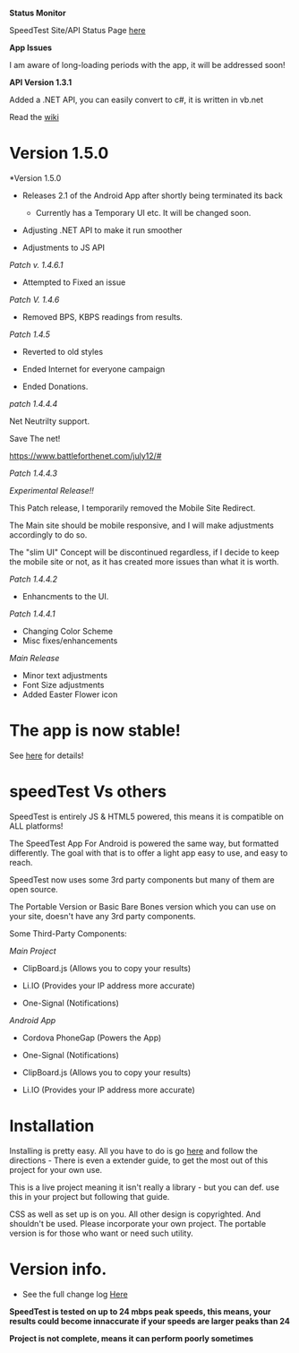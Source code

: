 



**Status Monitor**

SpeedTest Site/API Status Page [here](http://status.speedtestproject.tk/)





**App Issues**

I am aware of long-loading periods with the app, it will be addressed soon!



**API Version 1.3.1**

Added a .NET API, you can easily convert to c#, it is written in vb.net

Read the [wiki](https://github.com/jdc20181/SpeedTest/wiki/API-Version-1.3.1-Release)




# Version 1.5.0

*Version 1.5.0

- Releases 2.1 of the Android App after shortly being terminated its back
  - Currently has a Temporary UI etc. It will be changed soon. 
  
- Adjusting .NET API to make it run smoother

- Adjustments to JS API


*Patch v. 1.4.6.1*

- Attempted to Fixed an issue 



*Patch V. 1.4.6*

- Removed BPS, KBPS readings from results. 

*Patch 1.4.5* 

- Reverted to old styles 

- Ended Internet for everyone campaign

- Ended Donations. 


*patch 1.4.4.4*

Net Neutrilty support. 

Save The net!

https://www.battleforthenet.com/july12/#


*Patch 1.4.4.3*

*Experimental Release!!*

This Patch release, I temporarily removed the Mobile Site Redirect. 

The Main site should be mobile responsive, and I will make adjustments accordingly to do so. 

The "slim UI" Concept will be discontinued regardless, if I decide to keep the mobile site or not, as it has created more issues than what it is worth. 





*Patch 1.4.4.2*

 - Enhancments to the UI.
 
*Patch 1.4.4.1*

 - Changing Color Scheme
 - Misc fixes/enhancements
 
*Main Release*

 - Minor text adjustments
 - Font Size adjustments
 - Added Easter Flower icon
 
 

  

# The app is now stable!

See [here](https://github.com/jdc20181/SpeedTest/wiki/Android-App-is-now-stable!) for details!



# speedTest Vs others

SpeedTest is entirely JS & HTML5 powered, this means it is compatible on ALL platforms!

The SpeedTest App For Android is powered the same way, but formatted differently. The goal with that is to offer a light app easy to use, and easy to reach. 

SpeedTest now uses some 3rd party components but many of them are open source. 

The Portable Version or Basic Bare Bones version which you can use on your site, doesn't have any 3rd party components. 

Some Third-Party Components:

*Main Project*

  - ClipBoard.js (Allows you to copy your results)
  
  - Li.IO (Provides your IP address more accurate)
  
  - One-Signal (Notifications)
  
 *Android App*
  
   - Cordova PhoneGap (Powers the App)
   
   - One-Signal (Notifications)
   
   - ClipBoard.js (Allows you to copy your results)
   
   - Li.IO (Provides your IP address more accurate)
   
# Installation 

Installing is pretty easy. All you have to do is go [here](https://jdc20181.github.io/SpeedTest/Pages/portable.html) and follow the directions - There is even a extender guide, to get the most out of this project for your own use. 

This is a live project meaning it isn't really a library - but you can def. use this in your project but following that guide. 

CSS as well as set up is on you. All other design is copyrighted. And shouldn't be used. Please incorporate your own project. The portable version is for those who want or need such utility. 
   
# Version info. 

- See the full change log <a href="https://github.com/jdc20181/SpeedTest/wiki/Change-Log">Here</a>

**SpeedTest is tested on up to 24 mbps peak speeds, this means, your results could become innaccurate if your speeds are larger peaks than 24** 

**Project is not complete, means it can perform poorly sometimes**

